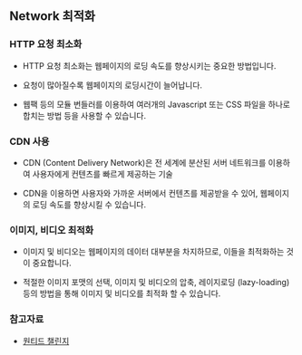 ## Network 최적화

### HTTP 요청 최소화

- HTTP 요청 최소화는 웹페이지의 로딩 속도를 향상시키는 중요한 방법입니다.

- 요청이 많아질수록 웹페이지의 로딩시간이 늘어납니다.

- 웹팩 등의 모듈 번들러를 이용하여 여러개의 Javascript 또는 CSS 파일을 하나로 합치는 방법 등을 사용할 수 있습니다.

### CDN 사용

- CDN (Content Delivery Network)은 전 세계에 분산된 서버 네트워크를 이용하여 사용자에게 컨텐츠를 빠르게 제공하는 기술

- CDN을 이용하면 사용자와 가까운 서버에서 컨텐츠를 제공받을 수 있어, 웹페이지의 로딩 속도를 향상시킬 수 있습니다.

### 이미지, 비디오 최적화

- 이미지 및 비디오는 웹페이지의 데이터 대부분을 차지하므로, 이들을 최적화하는 것이 중요합니다.

- 적절한 이미지 포맷의 선택, 이미지 및 비디오의 압축, 레이지로딩 (lazy-loading) 등의 방법을 통해 이미지 및 비디오를 최적화 할 수 있습니다.

### 참고자료

- [원티드 챌린지]()
